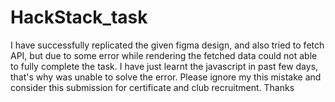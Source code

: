 # HackStack_task
I have successfully replicated the given figma design, and also tried to fetch API, but due to some error while rendering the fetched data could not able to fully complete the task. I have just learnt the javascript in past few days, that's why was unable to solve the error. Please ignore my this mistake and consider this submission for certificate and club recruitment.
Thanks 
